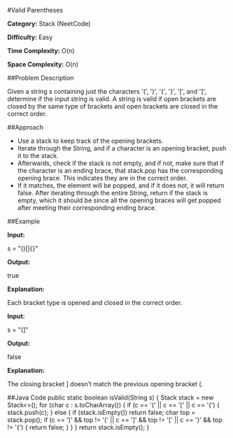 #Valid Parentheses

**Category:** Stack (NeetCode)

**Difficulty:** Easy

**Time Complexity:** O(n)

**Space Complexity:** O(n)



##Problem Description

Given a string s containing just the characters '(', ')', '{', '}', '[', and ']', determine if the input string is valid. A string is valid if open brackets are closed by the same type of brackets and open brackets are closed in the correct order.


##Approach

- Use a stack to keep track of the opening brackets.
- Iterate through the String, and if a character is an opening bracket, push it to the stack. 
- Afterwards, check if the stack is not empty, and if not, make sure that if the character is an ending brace, that stack.pop has the corresponding opening brace. This indicates they are in the correct order. 
- If it matches, the element will be popped, and if it does not, it will return false. After iterating through the entire String, return if the stack is empty, which it should be since all the opening braces will get popped after meeting their corresponding ending brace. 

##Example

**Input:**

s = "()[]{}"

**Output:**

true



**Explanation:**

Each bracket type is opened and closed in the correct order.



**Input:**

s = "(]"

**Output:**

false



**Explanation:**

The closing bracket ] doesn’t match the previous opening bracket (.



##Java Code
	public static boolean isValid(String s) {
		Stack<Character> stack = new Stack<>();
		for (char c : s.toCharArray()) {
			if (c == '(' || c == '[' || c == '{') {
				stack.push(c);
			} else {
				if (stack.isEmpty())
					return false;
				char top = stack.pop();
				if (c == ')' && top != '(' || c == ']' && top != '[' || c == '}' && top != '{') {
					return false;
				}
			}
		}
		return stack.isEmpty();
	}
